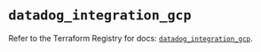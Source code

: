 # `datadog_integration_gcp`

Refer to the Terraform Registry for docs: [`datadog_integration_gcp`](https://registry.terraform.io/providers/datadog/datadog/3.59.1/docs/resources/integration_gcp).
